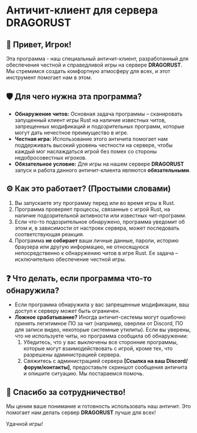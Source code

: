 # Античит-клиент для сервера DRAGORUST

## 👋 Привет, Игрок!

Эта программа - наш специальный античит-клиент, разработанный для обеспечения честной и справедливой игры на сервере **DRAGORUST**. Мы стремимся создать комфортную атмосферу для всех, и этот инструмент помогает нам в этом.

## 🛡️ Для чего нужна эта программа?

*   **Обнаружение читов:** Основная задача программы – сканировать запущенный клиент игры Rust на наличие известных читов, запрещенных модификаций и подозрительных программ, которые могут дать нечестное преимущество в игре.
*   **Честная игра:** Использование этого античита помогает нам поддерживать высокий уровень честности на сервере, чтобы каждый мог наслаждаться игрой без помех со стороны недобросовестных игроков.
*   **Обязательное условие:** Для игры на нашем сервере **DRAGORUST** запуск и работа данного античит-клиента являются **обязательными**.

## ⚙️ Как это работает? (Простыми словами)

1.  Вы запускаете эту программу перед или во время игры в Rust.
2.  Программа проверяет процессы, связанные с игрой Rust, на наличие подозрительной активности или известных чит-программ.
3.  Если что-то подозрительное обнаружено, программа уведомит об этом и, в зависимости от настроек сервера, может последовать соответствующая реакция.
4.  Программа **не собирает** ваши личные данные, пароли, историю браузера или другую информацию, не относящуюся непосредственно к обнаружению читов в игре Rust. Ее задача – исключительно обеспечение честной игры.

## ❓ Что делать, если программа что-то обнаружила?

*   Если программа обнаружила у вас запрещенные модификации, ваш доступ к серверу может быть ограничен.
*   **Ложное срабатывание?** Иногда античит-системы могут ошибочно принять легитимное ПО за чит (например, оверлеи от Discord, ПО для записи видео, некоторые системные утилиты). Если вы уверены, что не используете читы, но программа сообщила об обнаружении:
    1.  Убедитесь, что у вас выключены все сторонние программы, которые могут взаимодействовать с игрой, кроме тех, что разрешены администрацией сервера.
    2.  Свяжитесь с администрацией сервера **[Ссылка на ваш Discord/форум/контакты]**, предоставьте скриншот сообщения античита и опишите ситуацию. Мы постараемся помочь.

## 🙏 Спасибо за сотрудничество!

Мы ценим ваше понимание и готовность использовать наш античит. Это помогает нам делать сервер **DRAGORUST** лучше для всех!

Удачной игры! 
